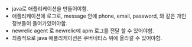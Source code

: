 - java로 애플리케이션을 만들어야함.
- 애플리케이션에 로그로, message 안에 phone, email, password, 와 같은 개인정보들이 들어가있어야함. 
- newrelic agent 로 newrelic에 apm 로그를 전달 할 수 있어야함.
- 최종적으로 java 애플리케이션은 쿠버네티스 위에 올라갈 수 있어야함.
